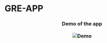 # GRE-APP

<h3 align="center">
  <span>Demo of the app</span>
  <br/>
  <br/>
  <img src="https://i.imgur.com/wmO4tYD.gif" alt="Demo" />
</h3>
